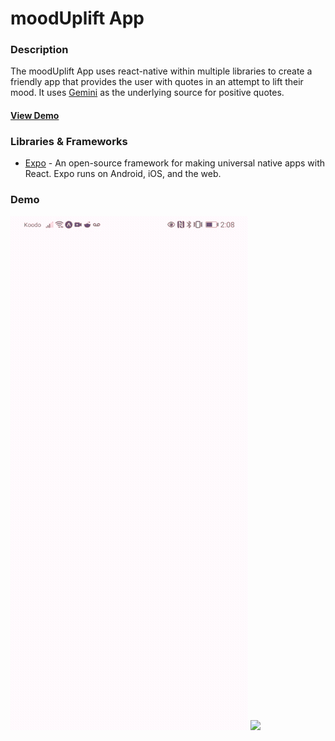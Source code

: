 # moodUplift App

### Description

The moodUplift App uses react-native within multiple libraries to create a friendly app that provides the user with quotes in an attempt to lift their mood. It uses [Gemini](https://ai.google.dev/) as the underlying source for positive quotes.

#### [View Demo](#demo)

### Libraries & Frameworks

- [Expo](https://www.npmjs.com/package/expo) - An open-source framework for making universal native apps with React. Expo runs on Android, iOS, and the web.
### Demo

![](https://github.com/marcolaaa/mooduplift/blob/main/gif1.gif)
![](https://github.com/marcolaaa/mooduplift/blob/main/gif_scroll.gif)
